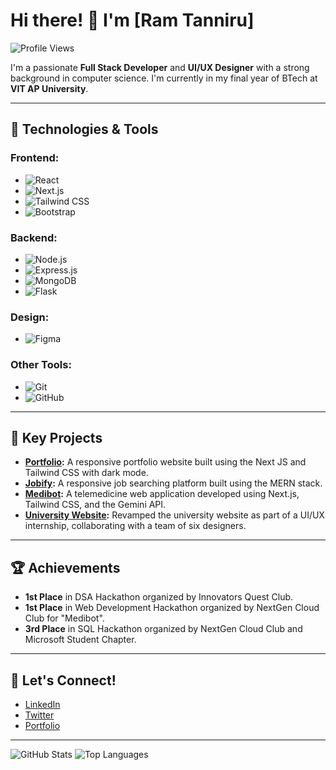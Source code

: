 # Hi there! 👋 I'm [Ram Tanniru]

![Profile Views](https://komarev.com/ghpvc/?username=your-github-username&style=flat-square)

I'm a passionate **Full Stack Developer** and **UI/UX Designer** with a strong background in computer science. I'm currently in my final year of BTech at **VIT AP University**.

---

## 🚀 Technologies & Tools

### **Frontend:**
- ![React](https://img.shields.io/badge/React-20232A?style=for-the-badge&logo=react&logoColor=61DAFB)
- ![Next.js](https://img.shields.io/badge/Next.js-000000?style=for-the-badge&logo=nextdotjs&logoColor=white)
- ![Tailwind CSS](https://img.shields.io/badge/Tailwind_CSS-38B2AC?style=for-the-badge&logo=tailwind-css&logoColor=white)
- ![Bootstrap](https://img.shields.io/badge/Bootstrap-563D7C?style=for-the-badge&logo=bootstrap&logoColor=white)

### **Backend:**
- ![Node.js](https://img.shields.io/badge/Node.js-43853D?style=for-the-badge&logo=node-dot-js&logoColor=white)
- ![Express.js](https://img.shields.io/badge/Express.js-000000?style=for-the-badge&logo=express&logoColor=white)
- ![MongoDB](https://img.shields.io/badge/MongoDB-4EA94B?style=for-the-badge&logo=mongodb&logoColor=white)
- ![Flask](https://img.shields.io/badge/Flask-000000?style=for-the-badge&logo=flask&logoColor=white)

### **Design:**
- ![Figma](https://img.shields.io/badge/Figma-F24E1E?style=for-the-badge&logo=figma&logoColor=white)

### **Other Tools:**
- ![Git](https://img.shields.io/badge/Git-F05032?style=for-the-badge&logo=git&logoColor=white)
- ![GitHub](https://img.shields.io/badge/GitHub-181717?style=for-the-badge&logo=github&logoColor=white)
<!-- - ![WordPress](https://img.shields.io/badge/WordPress-21759B?style=for-the-badge&logo=wordpress&logoColor=white) -->

---

## 🌟 Key Projects
- **[Portfolio](https://ram-tanniru.vercel.app/):** A responsive portfolio website built using the Next JS and Tailwind CSS with dark mode.
- **[Jobify](https://github.com/ramtanniru/jobify):** A responsive job searching platform built using the MERN stack.
- **[Medibot](https://github.com/ramtanniru/medibot):** A telemedicine web application developed using Next.js, Tailwind CSS, and the Gemini API.
- **[University Website](https://vitap.ac.in):** Revamped the university website as part of a UI/UX internship, collaborating with a team of six designers.

---

## 🏆 Achievements

- **1st Place** in DSA Hackathon organized by Innovators Quest Club.
- **1st Place** in Web Development Hackathon organized by NextGen Cloud Club for "Medibot".
- **3rd Place** in SQL Hackathon organized by NextGen Cloud Club and Microsoft Student Chapter.

---

## 🔗 Let's Connect!

- [LinkedIn](https://www.linkedin.com/in/ram-tanniru-12b35b222/)
- [Twitter](https://x.com/ramtanniru2)
- [Portfolio](https://ram-tanniru.vercel.app/)

---

![GitHub Stats](https://github-readme-stats.vercel.app/api?username=ramtanniru&show_icons=true&theme=radical)
![Top Languages](https://github-readme-stats.vercel.app/api/top-langs/?username=ramtanniru&layout=compact&theme=radical)

